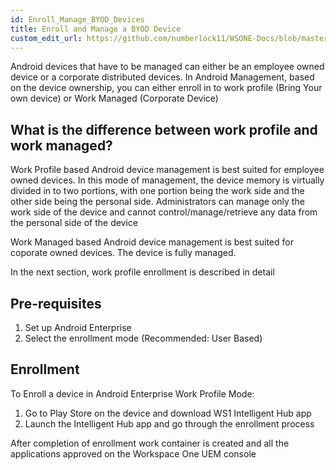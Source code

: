 ```yaml
---
id: Enroll_Manage_BYOD_Devices
title: Enroll and Manage a BYOD Device
custom_edit_url: https://github.com/numberlock11/WSONE-Docs/blob/master/docs/Google/Enroll_Manage_BYOD_Devices.md
---
```


Android devices that have to be managed can either be an employee owned device or a corporate distributed devices. In Android Management, based on the
device ownership, you can either enroll in to work profile (Bring Your own device) or Work Managed (Corporate Device)

## What is the difference between work profile and work managed?
Work Profile based Android device management is best suited for employee owned devices. In this mode of management, the device memory is virtually divided in to two portions, with one portion being the work side and the other side being the personal side. Administrators can manage only the work side of the device and cannot control/manage/retrieve any data from the personal side of the device

Work Managed based Android device management is best suited for coporate owned devices. The device is fully managed. 

In the next section, work profile enrollment is described in detail

## Pre-requisites
1. Set up Android Enterprise
2. Select the enrollment mode (Recommended: User Based) 

## Enrollment
To Enroll a device in Android Enterprise Work Profile Mode:
1. Go to Play Store on the device and download WS1 Intelligent Hub app
2. Launch the Intelligent Hub app and go through the enrollment process

After completion of enrollment work container is created and all the applications approved on the Workspace One UEM console 


